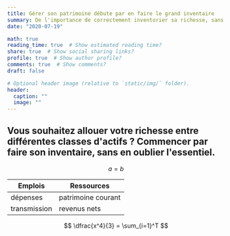 ```yaml
---
title: Gérer son patrimoine débute par en faire le grand inventaire
summary: De l'importance de correctement inventorier sa richesse, sans oublier sa première composante ...
date: "2020-07-19"

math: true
reading_time: true  # Show estimated reading time?
share: true  # Show social sharing links?
profile: true  # Show author profile?
comments: true  # Show comments?
draft: false

# Optional header image (relative to `static/img/` folder).
header:
  caption: ""
  image: ""
---
```


## Vous souhaitez allouer votre richesse entre différentes classes d'actifs ? Commencer par faire son inventaire, sans en oublier l'essentiel.

$$ a=b $$

Emplois  |  Ressources
----------| ---------- 
 dépenses | patrimoine courant
 transmission  | revenus nets

$$
\dfrac{x^4}{3} = \sum_{i=1}^T
$$
